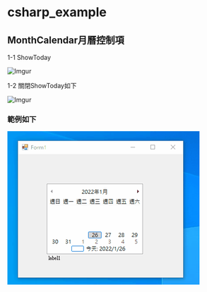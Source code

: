 # csharp_example

## MonthCalendar月曆控制項


1-1 ShowToday

![Imgur](https://i.imgur.com/BCFvsZD.png)

1-2 關閉ShowToday如下

![Imgur](https://i.imgur.com/bk04xNo.png)


### 範例如下

![image](https://github.com/erwinchang/csharp_example/blob/ch08_01_CarRent_MonthCalendar/gif/carrent.gif)
